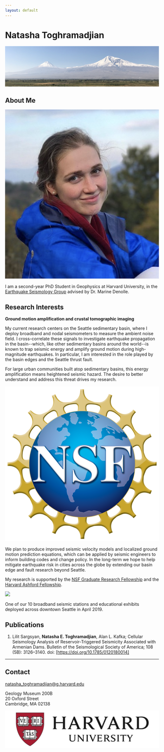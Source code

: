 ```yaml
---
layout: default
---
```


# Natasha Toghramadjian

<img src="ararat2.png">

## About Me


<img src="natasha_headshot_dilijan_2.png">


I am a second-year PhD Student in Geophysics at Harvard University, in the [Earthquake Seismology Group](https://quake.fas.harvard.edu/) advised by Dr. Marine Denolle. 




## Research Interests

**Ground motion amplification and crustal tomographic imaging**

 My current research centers on the Seattle sedimentary basin, where I deploy broadband and nodal seismometers to measure the ambient noise field. I cross-correlate these signals to investigate earthquake propagation in the basin--which, like other sedimentary basins around the world--is known to trap seismic energy and amplify ground motion during high-magnitude earthquakes. In particular, I am interested in the role played by the basin edges and the Seattle thrust fault.

For large urban communities built atop sedimentary basins, this energy amplification means heightened seismic hazard. The desire to better understand and address this threat drives my research.

<img class="profile-picture" src="nsf_logo.png">

We plan to produce improved seismic velocity models and localized ground motion prediction equations, which can be applied by seismic engineers to inform building codes and change policy. In the long-term we hope to help mitigate earthquake risk in cities across the globe by extending our basin edge and fault research beyond Seattle.

 My research is supported by the [NSF Graduate Research Fellowship](https://www.nsfgrfp.org/) and the [Harvard Ashford Fellowship](https://ashfordfellows.fas.harvard.edu/about).

<img src="seattleBB_2.png">

One of our 10 broadband seismic stations and educational exhibits deployed across downtown Seattle in April 2019.

## Publications

1. Lilit Sargsyan, **Natasha E. Toghramadjian**, Alan L. Kafka; Cellular Seismology Analysis of Reservoir‐Triggered Seismicity Associated with Armenian Dams. Bulletin of the Seismological Society of America; 108 (5B): 3126–3140. doi: [https://doi.org/10.1785/0120180014]

---

## Contact

natasha_toghramadjian@g.harvard.edu

Geology Museum 200B
<br>20 Oxford Street
<br>Cambridge, MA 02138

<img src="harvard-logo.jpg">